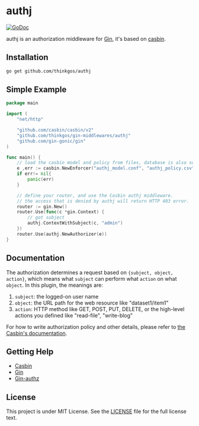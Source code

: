 # authj

[![GoDoc](https://godoc.org/github.com/thinkgos/gin-middlewares/authj?status.svg)](https://godoc.org/github.com/thinkgos/gin-middlewares/authj)

authj is an authorization middleware for [Gin](https://github.com/gin-gonic/gin), it's based on
 [casbin](https://github.com/casbin/casbin).

## Installation

```bash
go get github.com/thinkgos/authj
```

## Simple Example

```Go
package main

import (
    "net/http"

    "github.com/casbin/casbin/v2"
    "github.com/thinkgos/gin-middlewares/authj"
    "github.com/gin-gonic/gin"
)

func main() {
    // load the casbin model and policy from files, database is also supported.
    e ,err := casbin.NewEnforcer("authj_model.conf", "authj_policy.csv")
    if err!= nil{
        panic(err)    
    }   

    // define your router, and use the Casbin authj middleware.
    // the access that is denied by authj will return HTTP 403 error.
    router := gin.New()
    router.Use(func(c *gin.Context) {
        // got subject
        authj.ContextWithSubject(c, "admin")
    })
    router.Use(authj.NewAuthorizer(e))
}
```

## Documentation

The authorization determines a request based on ``{subject, object, action}``, which means what ``subject`` can perform what ``action`` on what ``object``. In this plugin, the meanings are:

1. ``subject``: the logged-on user name
2. ``object``: the URL path for the web resource like "dataset1/item1"
3. ``action``: HTTP method like GET, POST, PUT, DELETE, or the high-level actions you defined like "read-file", "write-blog"

For how to write authorization policy and other details, please refer to [the Casbin's documentation](https://github.com/casbin/casbin).

## Getting Help

- [Casbin](https://github.com/casbin/casbin)
- [Gin](https://github.com/gin-gonic/gin)
- [Gin-authz](https://github.com/gin-contrib/authz)

## License

This project is under MIT License. See the [LICENSE](LICENSE) file for the full license text.

